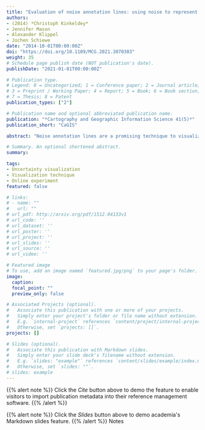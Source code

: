 ```yaml
---
title: "Evaluation of noise annotation lines: using noise to represent thematic uncertainty in maps"
authors:
- (2014) *Christoph Kinkeldey*
- Jennifer Mason
- Alexander Klippel
- Jochen Schiewe
date: "2014-10-01T00:00:00Z"
doi: "https://doi.org/10.1109/MCG.2021.3070303"
weight: 35
# Schedule page publish date (NOT publication's date).
publishDate: "2021-01-01T00:00:00Z"

# Publication type.
# Legend: 0 = Uncategorized; 1 = Conference paper; 2 = Journal article;
# 3 = Preprint / Working Paper; 4 = Report; 5 = Book; 6 = Book section;
# 7 = Thesis; 8 = Patent
publication_types: ["2"]

# Publication name and optional abbreviated publication name.
publication: "*Cartography and Geographic Information Science 41(5)*"
publication_short: "CaGIS"

abstract: "Noise annotation lines are a promising technique to visualize thematic uncertainty in maps. However, their potential has not yet been evaluated in user studies. In two experiments, we assessed the usability of this technique with respect to a different number of uncertainty levels as well as the influence of two design aspects of noise annotation lines: the grain and the width of the noise grid. We conducted a web-based study utilizing a qualitative comparison of 2 areas in 150 different maps. We recruited participants from Amazon Mechanical Turk with the majority being nonexperts with respect to the use of maps. Our findings suggest that for qualitative comparisons of “constant uncertainty” (i.e., constant uncertainty per area) in thematic maps, noise annotation lines can be used for up to six uncertainty levels. During comparison of four, six, and eight levels, the different designs of the technique yielded significantly different accuracies. We propose to use the “large noise width, coarse grain” design that was most successful. For “mixed uncertainty” (i.e., uncertainty is not constant per area) we observed a significant decrease in accuracy, but for four levels the technique can still be recommended. This article is a follow-up to our conference paper reporting on preliminary results of the first of the two experiments."

# Summary. An optional shortened abstract.
summary:

tags:
- Uncertainty visualization
- Visualization technique
- Online experiment
featured: false

# links:
# - name: ""
#   url: ""
# url_pdf: http://arxiv.org/pdf/1512.04133v1
# url_code: ''
# url_dataset: ''
# url_poster: ''
# url_project: ''
# url_slides: ''
# url_source: ''
# url_video: ''

# Featured image
# To use, add an image named `featured.jpg/png` to your page's folder.
image:
  caption:
  focal_point: ""
  preview_only: false

# Associated Projects (optional).
#   Associate this publication with one or more of your projects.
#   Simply enter your project's folder or file name without extension.
#   E.g. `internal-project` references `content/project/internal-project/index.md`.
#   Otherwise, set `projects: []`.
projects: []

# Slides (optional).
#   Associate this publication with Markdown slides.
#   Simply enter your slide deck's filename without extension.
#   E.g. `slides: "example"` references `content/slides/example/index.md`.
#   Otherwise, set `slides: ""`.
# slides: example
---
```


{{% alert note %}}
Click the *Cite* button above to demo the feature to enable visitors to import publication metadata into their reference management software.
{{% /alert %}}

{{% alert note %}}
Click the *Slides* button above to demo academia's Markdown slides feature.
{{% /alert %}}
Notes
